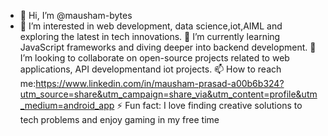 - 👋 Hi, I’m @mausham-bytes
- 👀 I’m interested in web development, data science,iot,AIML and exploring the latest in tech innovations.
🌱 I’m currently learning JavaScript frameworks and diving deeper into backend development.
💞️ I’m looking to collaborate on open-source projects related to web applications, API developmentand iot projects.
📫 How to reach me:https://www.linkedin.com/in/mausham-prasad-a00b6b324?utm_source=share&utm_campaign=share_via&utm_content=profile&utm_medium=android_app
⚡ Fun fact: I love finding creative solutions to tech problems and enjoy gaming in my free time
<!---
mausham-bytes/mausham-bytes is a ✨ special ✨ repository because its `README.md` (this file) appears on your GitHub profile.
You can click the Preview link to take a look at your changes.
--->
